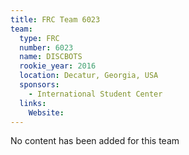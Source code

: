 ```yaml
---
title: FRC Team 6023
team:
  type: FRC
  number: 6023
  name: DISCBOTS
  rookie_year: 2016
  location: Decatur, Georgia, USA
  sponsors:
    - International Student Center
  links:
    Website: 
---
```

No content has been added for this team